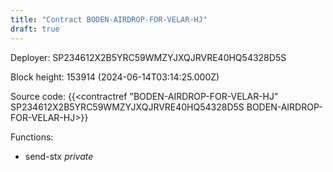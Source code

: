 ```yaml
---
title: "Contract BODEN-AIRDROP-FOR-VELAR-HJ"
draft: true
---
```

Deployer: SP234612X2B5YRC59WMZYJXQJRVRE40HQ54328D5S


 



Block height: 153914 (2024-06-14T03:14:25.000Z)

Source code: {{<contractref "BODEN-AIRDROP-FOR-VELAR-HJ" SP234612X2B5YRC59WMZYJXQJRVRE40HQ54328D5S BODEN-AIRDROP-FOR-VELAR-HJ>}}

Functions:

* send-stx _private_
